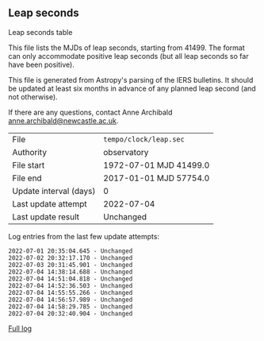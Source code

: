 
## Leap seconds

Leap seconds table

This file lists the MJDs of leap seconds, starting from 41499.
The format can only accommodate positive leap seconds (but all
leap seconds so far have been positive).

This file is generated from Astropy's parsing of the IERS
bulletins. It should be updated at least six months in advance
of any planned leap second (and not otherwise).

If there are any questions, contact Anne Archibald
<anne.archibald@newcastle.ac.uk>.

|     |     |
|:--- |:--- |
| File | `tempo/clock/leap.sec` |
| Authority | observatory |
| File start | 1972-07-01 MJD 41499.0 |
| File end | 2017-01-01 MJD 57754.0 |
| Update interval (days) | 0 |
| Last update attempt | 2022-07-04 |
| Last update result | Unchanged |

Log entries from the last few update attempts:
```
2022-07-01 20:35:04.645 - Unchanged
2022-07-02 20:32:17.170 - Unchanged
2022-07-03 20:31:45.901 - Unchanged
2022-07-04 14:38:14.688 - Unchanged
2022-07-04 14:51:04.818 - Unchanged
2022-07-04 14:52:36.503 - Unchanged
2022-07-04 14:55:55.266 - Unchanged
2022-07-04 14:56:57.989 - Unchanged
2022-07-04 14:58:29.785 - Unchanged
2022-07-04 20:32:40.904 - Unchanged
```
[Full log](https://raw.githubusercontent.com/ipta/pulsar-clock-corrections/main/log/tempo/clock/leap.sec.log)
